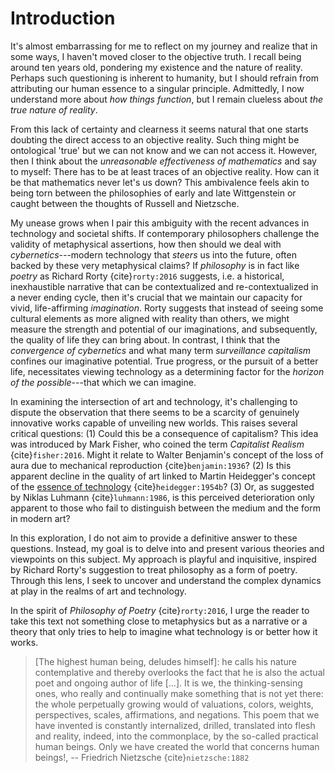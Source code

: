 # Introduction

It's almost embarrassing for me to reflect on my journey and realize that in some ways, I haven't moved closer to the objective truth. 
I recall being around ten years old, pondering my existence and the nature of reality.
Perhaps such questioning is inherent to humanity, but I should refrain from attributing our human essence to a singular principle. 
Admittedly, I now understand more about *how things function*, but I remain clueless about *the true nature of reality*.

From this lack of certainty and clearness it seems natural that one starts doubting the direct access to an objective reality.
Such thing might be ontological 'true' but we can not know and we can not access it.
However, then I think about the *unreasonable effectiveness of mathematics* and say to myself: There has to be at least traces of an objective reality.
How can it be that mathematics never let's us down?
This ambivalence feels akin to being torn between the philosophies of early and late Wittgenstein or caught between the thoughts of Russell and Nietzsche.

My unease grows when I pair this ambiguity with the recent advances in technology and societal shifts.
If contemporary philosophers challenge the validity of metaphysical assertions, how then should we deal with *cybernetics*---modern technology that *steers* us into the future, often backed by these very metaphysical claims?
If *philosophy* is in fact like *poetry* as Richard Rorty {cite}`rorty:2016` suggests, i.e. a historical, inexhaustible narrative that can be contextualized and re-contextualized in a never ending cycle, then it's crucial that we maintain our capacity for vivid, life-affirming *imagination*.
Rorty suggests that instead of seeing some cultural elements as more aligned with reality than others, we might measure the strength and potential of our imaginations, and subsequently, the quality of life they can bring about. 
In contrast, I think that the *convergence of cybernetics* and what many term *surveillance capitalism* confines our imaginative potential.
True progress, or the pursuit of a better life, necessitates viewing technology as a determining factor for the *horizon of the possible*---that which we can imagine.

In examining the intersection of art and technology, it's challenging to dispute the observation that there seems to be a scarcity of genuinely innovative works capable of unveiling new worlds. This raises several critical questions:
(1) Could this be a consequence of capitalism? This idea was introduced by Mark Fisher, who coined the term *Capitalist Realism* {cite}`fisher:2016`.
Might it relate to Walter Benjamin's concept of the loss of aura due to mechanical reproduction {cite}`benjamin:1936`?
(2) Is this apparent decline in the quality of art linked to Martin Heidegger's concept of the [essence of technology](sec-essense-of-technology) {cite}`heidegger:1954b`?
(3) Or, as suggested by Niklas Luhmann {cite}`luhmann:1986`, is this perceived deterioration only apparent to those who fail to distinguish between the medium and the form in modern art?

In this exploration, I do not aim to provide a definitive answer to these questions. 
Instead, my goal is to delve into and present various theories and viewpoints on this subject. 
My approach is playful and inquisitive, inspired by Richard Rorty's suggestion to treat philosophy as a form of poetry. 
Through this lens, I seek to uncover and understand the complex dynamics at play in the realms of art and technology.

In the spirit of *Philosophy of Poetry* {cite}`rorty:2016`, I urge the reader to take this text not something close to metaphysics but as a narrative or a theory that only tries to help to imagine what technology is or better how it works.

>[The highest human being, deludes himself]: he calls his nature contemplative and thereby overlooks the fact that he is also the actual poet and ongoing author of life [...].
>It is we, the thinking-sensing ones, who really and continually make something that is not yet there: the whole perpetually growing would of valuations, colors, weights, perspectives, scales, affirmations, and negations.
>This poem that we have invented is constantly internalized, drilled, translated into flesh and reality, indeed, into the commonplace, by the so-called practical human beings.
>Only we have created the world that concerns human beings!\, -- Friedrich Nietzsche {cite}`nietzsche:1882`